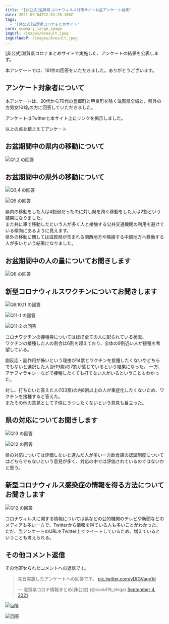 ```yaml
---
title: "[非公式]滋賀県コロナウィルス対策サイトお盆アンケート結果"
date: 2021-09-04T12:52:20.106Z
tags:
  - "[非公式]滋賀県コロナまとめサイト"
card: summary_large_image
imgUrl: /images/8result.jpeg
imgUrlWebP: /images/8result.jpeg
---
```

[非公式]滋賀県コロナまとめサイトで実施した、アンケートの結果を公表します。

本アンケートでは、161件の回答をいただきました。ありがとうございます。
## アンケート対象者について

本アンケートは、20代から70代の豊郷町と甲良町を除く滋賀県全域と、県外の方男女161名の方に回答していただきました。

アンケートはTwitterと本サイト上にリンクを掲示しました。

以上の点を踏まえてアンケート

## お盆期間中の県内の移動について
![Q1,2 の回答](https://shiga-info.net/images/news/2021/08/3.jpeg)
## お盆期間中の県外の移動について
![Q3,4 の回答](https://shiga-info.net/images/news/2021/08/4.jpeg)

![Q5 の回答](https://shiga-info.net/images/news/2021/08/5.jpeg)

県内の移動をした人は4割弱だったのに対し県を跨ぐ移動をした人は2割という結果になりました。  
また共に車で移動したという人が多く人と接触する公共交通機関の利用を避けている傾向にあるように見えます。  
県外の移動に関しては滋賀県が含まれる関西地方や隣接する中部地方へ移動する人が多いという結果になりました。

## お盆期間中の人の量についてお聞きします

![Q6 の回答](https://shiga-info.net/images/news/2021/08/6.jpeg)

## 新型コロナウィルスワクチンについてお聞きします

![Q9,10,11 の回答](https://shiga-info.net/images/news/2021/08/7.jpeg)

![Q11-1 の回答](https://shiga-info.net/images/news/2021/08/8.jpeg)

![Q11-2 の回答](https://shiga-info.net/images/news/2021/08/9.jpeg)

コロナワクチンの接種券についてはほぼ全ての人に配られている状況。  
ワクチンの接種した人の割合は6割を超えており、全体の9割近い人が接種を希望している。

副反応・副作用が怖いという理由が14票とワクチンを接種したくないやどちらでもないと選択した人(計19票)の7割が感じているという結果になった。  一方、アナフィラキシーなどで接種したくても打てない人がいるということもわかった。  

対し、打ちたいと答えた人(133票)の内8割以上の人が重症化したくないため、ワクチンを接種すると答えた。  
またその他の意見として子供にうつしたくないという意見も目立った。

## 県の対応についてお聞きします

![Q13 の回答](https://shiga-info.net/images/news/2021/08/10.jpeg)

![Q12 の回答](https://shiga-info.net/images/news/2021/08/11.jpeg)

県の対応については評価しないと選んだ人が多い一方飲食店の認証制度についてはどちらでもないという意見が多く、対応の中では評価されているのではないかと思う。


## 新型コロナウィルス感染症の情報を得る方法についてお聞きします

![Q12 の回答](https://shiga-info.net/images/news/2021/08/12.jpeg)

コロナウィルスに関する情報については県などの公的機関のテレビや新聞などのメディアも多い一方で、Twitterから情報を得ている人も多いことがわかった。ただ、当アンケートのURLをTwitter上でツイートしているため、増えているということも考えられる。

## その他コメント返信

その他寄せられたコメントへの返信です。

<blockquote class="twitter-tweet"><p lang="ja" dir="ltr">先日実施したアンケートへの回答です。 <a href="https://t.co/yDtGVaqy1d">pic.twitter.com/yDtGVaqy1d</a></p>&mdash; 滋賀県コロナ情報まとめ(非公式) (@covid19_shiga) <a href="https://twitter.com/covid19_shiga/status/1434128480694800384?ref_src=twsrc%5Etfw">September 4, 2021</a></blockquote> <script async src="https://platform.twitter.com/widgets.js" charset="utf-8"></script>

![回答](https://shiga-info.net/images/news/2021/08/1.jpeg)

![回答](https://shiga-info.net/images/news/2021/08/2.jpeg)